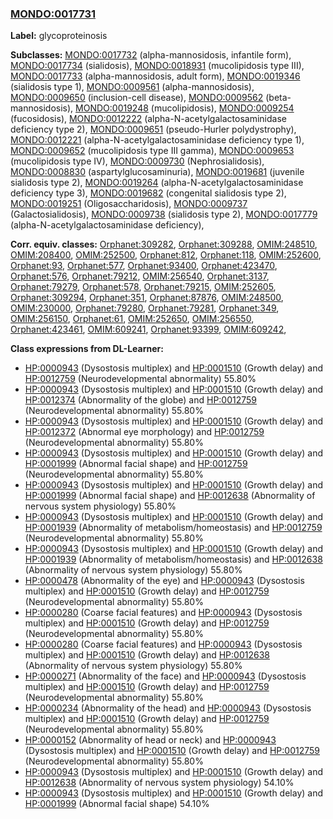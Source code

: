 
### [MONDO:0017731](http://purl.obolibrary.org/obo/MONDO_0017731)
**Label:** glycoproteinosis

**Subclasses:** [MONDO:0017732](http://purl.obolibrary.org/obo/MONDO_0017732) (alpha-mannosidosis, infantile form), [MONDO:0017734](http://purl.obolibrary.org/obo/MONDO_0017734) (sialidosis), [MONDO:0018931](http://purl.obolibrary.org/obo/MONDO_0018931) (mucolipidosis type III), [MONDO:0017733](http://purl.obolibrary.org/obo/MONDO_0017733) (alpha-mannosidosis, adult form), [MONDO:0019346](http://purl.obolibrary.org/obo/MONDO_0019346) (sialidosis type 1), [MONDO:0009561](http://purl.obolibrary.org/obo/MONDO_0009561) (alpha-mannosidosis), [MONDO:0009650](http://purl.obolibrary.org/obo/MONDO_0009650) (inclusion-cell disease), [MONDO:0009562](http://purl.obolibrary.org/obo/MONDO_0009562) (beta-mannosidosis), [MONDO:0019248](http://purl.obolibrary.org/obo/MONDO_0019248) (mucolipidosis), [MONDO:0009254](http://purl.obolibrary.org/obo/MONDO_0009254) (fucosidosis), [MONDO:0012222](http://purl.obolibrary.org/obo/MONDO_0012222) (alpha-N-acetylgalactosaminidase deficiency type 2), [MONDO:0009651](http://purl.obolibrary.org/obo/MONDO_0009651) (pseudo-Hurler polydystrophy), [MONDO:0012221](http://purl.obolibrary.org/obo/MONDO_0012221) (alpha-N-acetylgalactosaminidase deficiency type 1), [MONDO:0009652](http://purl.obolibrary.org/obo/MONDO_0009652) (mucolipidosis type III gamma), [MONDO:0009653](http://purl.obolibrary.org/obo/MONDO_0009653) (mucolipidosis type IV), [MONDO:0009730](http://purl.obolibrary.org/obo/MONDO_0009730) (Nephrosialidosis), [MONDO:0008830](http://purl.obolibrary.org/obo/MONDO_0008830) (aspartylglucosaminuria), [MONDO:0019681](http://purl.obolibrary.org/obo/MONDO_0019681) (juvenile sialidosis type 2), [MONDO:0019264](http://purl.obolibrary.org/obo/MONDO_0019264) (alpha-N-acetylgalactosaminidase deficiency type 3), [MONDO:0019682](http://purl.obolibrary.org/obo/MONDO_0019682) (congenital sialidosis type 2), [MONDO:0019251](http://purl.obolibrary.org/obo/MONDO_0019251) (Oligosaccharidosis), [MONDO:0009737](http://purl.obolibrary.org/obo/MONDO_0009737) (Galactosialidosis), [MONDO:0009738](http://purl.obolibrary.org/obo/MONDO_0009738) (sialidosis type 2), [MONDO:0017779](http://purl.obolibrary.org/obo/MONDO_0017779) (alpha-N-acetylgalactosaminidase deficiency), 

**Corr. equiv. classes:** [Orphanet:309282](http://www.orpha.net/ORDO/Orphanet_309282), [Orphanet:309288](http://www.orpha.net/ORDO/Orphanet_309288), [OMIM:248510](http://purl.obolibrary.org/obo/OMIM_248510), [OMIM:208400](http://purl.obolibrary.org/obo/OMIM_208400), [OMIM:252500](http://purl.obolibrary.org/obo/OMIM_252500), [Orphanet:812](http://www.orpha.net/ORDO/Orphanet_812), [Orphanet:118](http://www.orpha.net/ORDO/Orphanet_118), [OMIM:252600](http://purl.obolibrary.org/obo/OMIM_252600), [Orphanet:93](http://www.orpha.net/ORDO/Orphanet_93), [Orphanet:577](http://www.orpha.net/ORDO/Orphanet_577), [Orphanet:93400](http://www.orpha.net/ORDO/Orphanet_93400), [Orphanet:423470](http://www.orpha.net/ORDO/Orphanet_423470), [Orphanet:576](http://www.orpha.net/ORDO/Orphanet_576), [Orphanet:79212](http://www.orpha.net/ORDO/Orphanet_79212), [OMIM:256540](http://purl.obolibrary.org/obo/OMIM_256540), [Orphanet:3137](http://www.orpha.net/ORDO/Orphanet_3137), [Orphanet:79279](http://www.orpha.net/ORDO/Orphanet_79279), [Orphanet:578](http://www.orpha.net/ORDO/Orphanet_578), [Orphanet:79215](http://www.orpha.net/ORDO/Orphanet_79215), [OMIM:252605](http://purl.obolibrary.org/obo/OMIM_252605), [Orphanet:309294](http://www.orpha.net/ORDO/Orphanet_309294), [Orphanet:351](http://www.orpha.net/ORDO/Orphanet_351), [Orphanet:87876](http://www.orpha.net/ORDO/Orphanet_87876), [OMIM:248500](http://purl.obolibrary.org/obo/OMIM_248500), [OMIM:230000](http://purl.obolibrary.org/obo/OMIM_230000), [Orphanet:79280](http://www.orpha.net/ORDO/Orphanet_79280), [Orphanet:79281](http://www.orpha.net/ORDO/Orphanet_79281), [Orphanet:349](http://www.orpha.net/ORDO/Orphanet_349), [OMIM:256150](http://purl.obolibrary.org/obo/OMIM_256150), [Orphanet:61](http://www.orpha.net/ORDO/Orphanet_61), [OMIM:252650](http://purl.obolibrary.org/obo/OMIM_252650), [OMIM:256550](http://purl.obolibrary.org/obo/OMIM_256550), [Orphanet:423461](http://www.orpha.net/ORDO/Orphanet_423461), [OMIM:609241](http://purl.obolibrary.org/obo/OMIM_609241), [Orphanet:93399](http://www.orpha.net/ORDO/Orphanet_93399), [OMIM:609242](http://purl.obolibrary.org/obo/OMIM_609242), 

**Class expressions from DL-Learner:**

- [HP:0000943](http://purl.obolibrary.org/obo/HP_0000943) (Dysostosis multiplex) and [HP:0001510](http://purl.obolibrary.org/obo/HP_0001510) (Growth delay) and [HP:0012759](http://purl.obolibrary.org/obo/HP_0012759) (Neurodevelopmental abnormality) 55.80%
- [HP:0000943](http://purl.obolibrary.org/obo/HP_0000943) (Dysostosis multiplex) and [HP:0001510](http://purl.obolibrary.org/obo/HP_0001510) (Growth delay) and [HP:0012374](http://purl.obolibrary.org/obo/HP_0012374) (Abnormality of the globe) and [HP:0012759](http://purl.obolibrary.org/obo/HP_0012759) (Neurodevelopmental abnormality) 55.80%
- [HP:0000943](http://purl.obolibrary.org/obo/HP_0000943) (Dysostosis multiplex) and [HP:0001510](http://purl.obolibrary.org/obo/HP_0001510) (Growth delay) and [HP:0012372](http://purl.obolibrary.org/obo/HP_0012372) (Abnormal eye morphology) and [HP:0012759](http://purl.obolibrary.org/obo/HP_0012759) (Neurodevelopmental abnormality) 55.80%
- [HP:0000943](http://purl.obolibrary.org/obo/HP_0000943) (Dysostosis multiplex) and [HP:0001510](http://purl.obolibrary.org/obo/HP_0001510) (Growth delay) and [HP:0001999](http://purl.obolibrary.org/obo/HP_0001999) (Abnormal facial shape) and [HP:0012759](http://purl.obolibrary.org/obo/HP_0012759) (Neurodevelopmental abnormality) 55.80%
- [HP:0000943](http://purl.obolibrary.org/obo/HP_0000943) (Dysostosis multiplex) and [HP:0001510](http://purl.obolibrary.org/obo/HP_0001510) (Growth delay) and [HP:0001999](http://purl.obolibrary.org/obo/HP_0001999) (Abnormal facial shape) and [HP:0012638](http://purl.obolibrary.org/obo/HP_0012638) (Abnormality of nervous system physiology) 55.80%
- [HP:0000943](http://purl.obolibrary.org/obo/HP_0000943) (Dysostosis multiplex) and [HP:0001510](http://purl.obolibrary.org/obo/HP_0001510) (Growth delay) and [HP:0001939](http://purl.obolibrary.org/obo/HP_0001939) (Abnormality of metabolism/homeostasis) and [HP:0012759](http://purl.obolibrary.org/obo/HP_0012759) (Neurodevelopmental abnormality) 55.80%
- [HP:0000943](http://purl.obolibrary.org/obo/HP_0000943) (Dysostosis multiplex) and [HP:0001510](http://purl.obolibrary.org/obo/HP_0001510) (Growth delay) and [HP:0001939](http://purl.obolibrary.org/obo/HP_0001939) (Abnormality of metabolism/homeostasis) and [HP:0012638](http://purl.obolibrary.org/obo/HP_0012638) (Abnormality of nervous system physiology) 55.80%
- [HP:0000478](http://purl.obolibrary.org/obo/HP_0000478) (Abnormality of the eye) and [HP:0000943](http://purl.obolibrary.org/obo/HP_0000943) (Dysostosis multiplex) and [HP:0001510](http://purl.obolibrary.org/obo/HP_0001510) (Growth delay) and [HP:0012759](http://purl.obolibrary.org/obo/HP_0012759) (Neurodevelopmental abnormality) 55.80%
- [HP:0000280](http://purl.obolibrary.org/obo/HP_0000280) (Coarse facial features) and [HP:0000943](http://purl.obolibrary.org/obo/HP_0000943) (Dysostosis multiplex) and [HP:0001510](http://purl.obolibrary.org/obo/HP_0001510) (Growth delay) and [HP:0012759](http://purl.obolibrary.org/obo/HP_0012759) (Neurodevelopmental abnormality) 55.80%
- [HP:0000280](http://purl.obolibrary.org/obo/HP_0000280) (Coarse facial features) and [HP:0000943](http://purl.obolibrary.org/obo/HP_0000943) (Dysostosis multiplex) and [HP:0001510](http://purl.obolibrary.org/obo/HP_0001510) (Growth delay) and [HP:0012638](http://purl.obolibrary.org/obo/HP_0012638) (Abnormality of nervous system physiology) 55.80%
- [HP:0000271](http://purl.obolibrary.org/obo/HP_0000271) (Abnormality of the face) and [HP:0000943](http://purl.obolibrary.org/obo/HP_0000943) (Dysostosis multiplex) and [HP:0001510](http://purl.obolibrary.org/obo/HP_0001510) (Growth delay) and [HP:0012759](http://purl.obolibrary.org/obo/HP_0012759) (Neurodevelopmental abnormality) 55.80%
- [HP:0000234](http://purl.obolibrary.org/obo/HP_0000234) (Abnormality of the head) and [HP:0000943](http://purl.obolibrary.org/obo/HP_0000943) (Dysostosis multiplex) and [HP:0001510](http://purl.obolibrary.org/obo/HP_0001510) (Growth delay) and [HP:0012759](http://purl.obolibrary.org/obo/HP_0012759) (Neurodevelopmental abnormality) 55.80%
- [HP:0000152](http://purl.obolibrary.org/obo/HP_0000152) (Abnormality of head or neck) and [HP:0000943](http://purl.obolibrary.org/obo/HP_0000943) (Dysostosis multiplex) and [HP:0001510](http://purl.obolibrary.org/obo/HP_0001510) (Growth delay) and [HP:0012759](http://purl.obolibrary.org/obo/HP_0012759) (Neurodevelopmental abnormality) 55.80%
- [HP:0000943](http://purl.obolibrary.org/obo/HP_0000943) (Dysostosis multiplex) and [HP:0001510](http://purl.obolibrary.org/obo/HP_0001510) (Growth delay) and [HP:0012638](http://purl.obolibrary.org/obo/HP_0012638) (Abnormality of nervous system physiology) 54.10%
- [HP:0000943](http://purl.obolibrary.org/obo/HP_0000943) (Dysostosis multiplex) and [HP:0001510](http://purl.obolibrary.org/obo/HP_0001510) (Growth delay) and [HP:0001999](http://purl.obolibrary.org/obo/HP_0001999) (Abnormal facial shape) 54.10%


